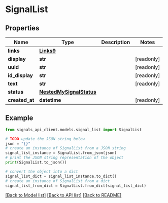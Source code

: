 # SignalList


## Properties

Name | Type | Description | Notes
------------ | ------------- | ------------- | -------------
**links** | [**Links9**](Links9.md) |  | 
**display** | **str** |  | [readonly] 
**uuid** | **str** |  | [readonly] 
**id_display** | **str** |  | [readonly] 
**text** | **str** |  | [readonly] 
**status** | [**NestedMySignalStatus**](NestedMySignalStatus.md) |  | 
**created_at** | **datetime** |  | [readonly] 

## Example

```python
from signals_api_client.models.signal_list import SignalList

# TODO update the JSON string below
json = "{}"
# create an instance of SignalList from a JSON string
signal_list_instance = SignalList.from_json(json)
# print the JSON string representation of the object
print(SignalList.to_json())

# convert the object into a dict
signal_list_dict = signal_list_instance.to_dict()
# create an instance of SignalList from a dict
signal_list_from_dict = SignalList.from_dict(signal_list_dict)
```
[[Back to Model list]](../README.md#documentation-for-models) [[Back to API list]](../README.md#documentation-for-api-endpoints) [[Back to README]](../README.md)


